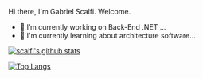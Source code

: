 
Hi there, I'm Gabriel Scalfi. Welcome.
- 🔭 I’m currently working on Back-End .NET ...
- 🌱 I'm currently learning about architecture software...

[![scalfi's github stats](https://github-readme-stats.vercel.app/api?username=scalfi&show_icons=true&theme=dark)](https://github.com/scalfi/)

[![Top Langs](https://github-readme-stats.vercel.app/api/top-langs/?username=scalfi&layout=compact)](https://github.com/anuraghazra/github-readme-stats)
